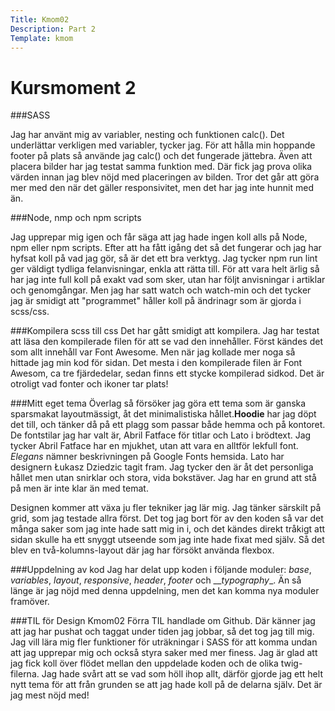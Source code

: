 ```yaml
---
Title: Kmom02
Description: Part 2
Template: kmom
---
```


Kursmoment 2
===================

###SASS

Jag har använt mig av variabler, nesting och funktionen calc(). Det underlättar verkligen med variabler, tycker jag.
För att hålla min hoppande footer på plats så använde jag calc() och det fungerade jättebra. Även att placera bilder har jag testat samma funktion med. Där fick
jag prova olika värden innan jag blev nöjd med placeringen av bilden. Tror det går att göra mer med den när det gäller responsivitet,
men det har jag inte hunnit med än.

###Node, nmp och npm scripts

Jag upprepar mig igen och får säga att jag hade ingen koll alls på Node, npm eller npm scripts. Efter att ha fått igång det så det
fungerar och jag har hyfsat koll på vad jag gör, så är det ett bra verktyg. Jag tycker npm run lint ger väldigt tydliga felanvisningar, enkla
att rätta till. För att vara helt ärlig så har jag inte full koll på exakt vad som sker, utan har följt anvisningar i artiklar och genomgångar.
Men jag har satt watch och watch-min och det tycker jag är smidigt att "programmet" håller koll på ändrinagr som är gjorda i scss/css.

###Kompilera scss till css
Det har gått smidigt att kompilera. Jag har testat att läsa den kompilerade filen för att se vad den innehåller. Först kändes det som allt
innehåll var Font Awesome. Men när jag kollade mer noga så hittade jag min kod för sidan. Det mesta i den kompilerade filen är Font Awesom, ca tre fjärdedelar, sedan finns ett stycke kompilerad sidkod. Det är otroligt vad fonter och ikoner tar plats!

###Mitt eget tema
Överlag så försöker jag göra ett tema som är ganska sparsmakat layoutmässigt, åt det minimalistiska hållet.**Hoodie** har jag döpt det till, och tänker då på ett plagg som passar både hemma och på kontoret. De fontstilar jag har valt är, Abril Fatface för titlar och Lato i brödtext. Jag tycker Abril Fatface har en mjukhet,
utan att vara en alltför lekfull font. _*Elegans*_ nämner beskrivningen på Google Fonts hemsida. Lato har designern  Łukasz Dziedzic tagit fram. Jag tycker den är åt det personliga hållet men utan snirklar och stora, vida bokstäver. Jag har en grund att stå på men är inte klar än med temat.

Designen kommer att växa ju fler tekniker jag lär mig. Jag tänker särskilt på grid, som jag testade allra först. Det tog jag bort för av den koden så var det många saker som jag
inte hade satt mig in i, och det kändes direkt tråkigt att sidan skulle ha ett snyggt utseende som jag inte hade fixat med själv.
Så det blev en två-kolumns-layout där jag har försökt använda flexbox.

###Uppdelning av kod
Jag har delat upp koden i följande moduler: _*base*_, _*variables*_, _*layout*_, _*responsive*_, _*header*_, _*footer*_ och __*typography*_. Än så länge är jag nöjd med
denna uppdelning, men det kan komma nya moduler framöver.  

###TIL för Design Kmom02
Förra TIL handlade om Github. Där känner jag att jag har pushat och taggat under tiden jag jobbar, så det tog jag till mig. Jag vill lära mig fler funktioner för uträkningar i SASS för att komma undan att jag upprepar mig och också styra saker med mer finess. Jag är glad att jag fick koll över flödet mellan den uppdelade koden och de olika twig-filerna. Jag hade svårt att se vad som höll ihop allt, därför gjorde jag ett helt nytt tema för att från grunden se att jag hade koll på de delarna själv. Det är jag mest nöjd med!
